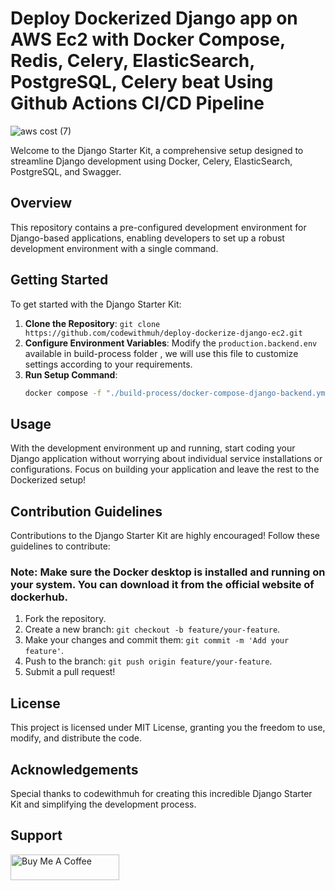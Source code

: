 # Deploy Dockerized Django app on AWS Ec2  with Docker Compose, Redis, Celery, ElasticSearch, PostgreSQL, Celery beat  Using Github Actions CI/CD Pipeline

![aws cost (7)](https://github.com/codewithmuh/django-starter-kit/assets/51082957/71b37d29-ec83-4063-bbcd-7afe11bebc0a)

Welcome to the Django Starter Kit, a comprehensive setup designed to streamline Django development using Docker, Celery, ElasticSearch, PostgreSQL, and Swagger.

## Overview

This repository contains a pre-configured development environment for Django-based applications, enabling developers to set up a robust development environment with a single command.


## Getting Started

To get started with the Django Starter Kit:

1. **Clone the Repository**: `git clone https://github.com/codewithmuh/deploy-dockerize-django-ec2.git`
2. **Configure Environment Variables**: Modify the `production.backend.env` available in build-process folder , we will use this file to customize settings according to your requirements.
3. **Run Setup Command**:
   ```bash
   docker compose -f "./build-process/docker-compose-django-backend.yml" up -d --build
   ```
## Usage
With the development environment up and running, start coding your Django application without worrying about individual service installations or configurations. Focus on building your application and leave the rest to the Dockerized setup!


## Contribution Guidelines

Contributions to the Django Starter Kit are highly encouraged! Follow these guidelines to contribute:
### Note: Make sure the Docker desktop is installed and running on your system. You can download it from the official website of dockerhub.

1. Fork the repository.
2. Create a new branch: `git checkout -b feature/your-feature`.
3. Make your changes and commit them: `git commit -m 'Add your feature'`.
4. Push to the branch: `git push origin feature/your-feature`.
5. Submit a pull request!
   
## License
This project is licensed under MIT License, granting you the freedom to use, modify, and distribute the code.

## Acknowledgements
Special thanks to codewithmuh for creating this incredible Django Starter Kit and simplifying the development process.

## Support
<a href="https://www.buymeacoffee.com/codewithmuh" target="_blank"><img src="https://cdn.buymeacoffee.com/buttons/default-yellow.png" alt="Buy Me A Coffee" height="41" width="174"></a>

